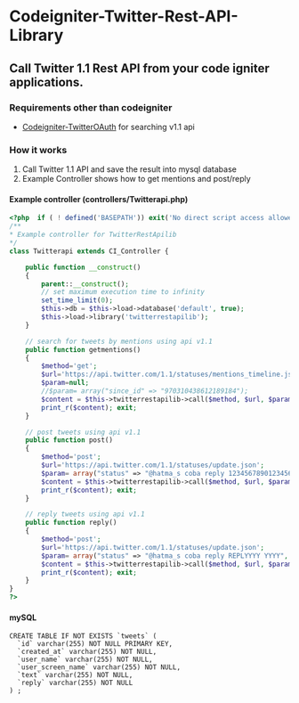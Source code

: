 # Codeigniter-Twitter-Rest-API-Library
## Call Twitter 1.1 Rest API from your code igniter applications.
### Requirements other than codeigniter
* [Codeigniter-TwitterOAuth](https://github.com/MunGell/Codeigniter-TwitterOAuth) for searching v1.1 api

### How it works
1. Call Twitter 1.1 API and save the result into mysql database
2. Example Controller shows how to get mentions and post/reply 

#### Example controller (controllers/Twitterapi.php)
```php
<?php  if ( ! defined('BASEPATH')) exit('No direct script access allowed');
/**
* Example controller for TwitterRestApilib
*/
class Twitterapi extends CI_Controller {

    public function __construct()
    {
        parent::__construct();
        // set maximum execution time to infinity
        set_time_limit(0);
        $this->db = $this->load->database('default', true);
        $this->load->library('twitterrestapilib');
    }

    // search for tweets by mentions using api v1.1
    public function getmentions()
    {
		$method='get';
		$url='https://api.twitter.com/1.1/statuses/mentions_timeline.json'; 
		$param=null;
		//$param= array("since_id" => "970310438612189184");
		$content = $this->twitterrestapilib->call($method, $url, $param);
		print_r($content); exit;
    }

    // post tweets using api v1.1
    public function post()
    {
		$method='post';
		$url='https://api.twitter.com/1.1/statuses/update.json'; 
		$param= array("status" => "@hatma_s coba reply 1234567890123456x BARU");
		$content = $this->twitterrestapilib->call($method, $url, $param);
		print_r($content); exit;
    }

    // reply tweets using api v1.1
    public function reply()
    {
		$method='post';
		$url='https://api.twitter.com/1.1/statuses/update.json'; 
		$param= array("status" => "@hatma_s coba reply REPLYYYY YYYY", "in_reply_to_status_id" => "970310438612189184", "in_reply_to_status_id_str" => "970310438612189184");
		$content = $this->twitterrestapilib->call($method, $url, $param);
		print_r($content); exit;
    }
}
?>
```
#### mySQL
```mysql
CREATE TABLE IF NOT EXISTS `tweets` (
  `id` varchar(255) NOT NULL PRIMARY KEY,
  `created_at` varchar(255) NOT NULL,
  `user_name` varchar(255) NOT NULL,
  `user_screen_name` varchar(255) NOT NULL,
  `text` varchar(255) NOT NULL,
  `reply` varchar(255) NOT NULL
) ;
```
